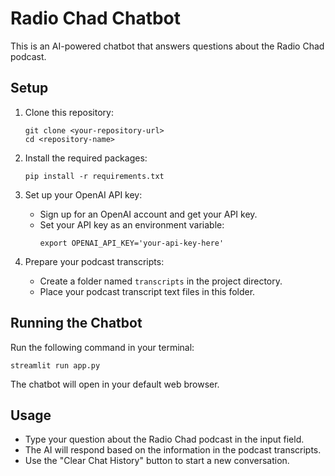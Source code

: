    # Radio Chad Chatbot

   This is an AI-powered chatbot that answers questions about the Radio Chad podcast.

   ## Setup

   1. Clone this repository:
      ```
      git clone <your-repository-url>
      cd <repository-name>
      ```

   2. Install the required packages:
      ```
      pip install -r requirements.txt
      ```

   3. Set up your OpenAI API key:
      - Sign up for an OpenAI account and get your API key.
      - Set your API key as an environment variable:
        ```
        export OPENAI_API_KEY='your-api-key-here'
        ```

   4. Prepare your podcast transcripts:
      - Create a folder named `transcripts` in the project directory.
      - Place your podcast transcript text files in this folder.

   ## Running the Chatbot

   Run the following command in your terminal:
   ```
   streamlit run app.py
   ```

   The chatbot will open in your default web browser.

   ## Usage

   - Type your question about the Radio Chad podcast in the input field.
   - The AI will respond based on the information in the podcast transcripts.
   - Use the "Clear Chat History" button to start a new conversation.
